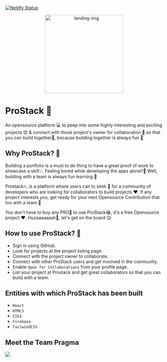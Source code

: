 [![Netlify Status](https://api.netlify.com/api/v1/badges/b1a5468e-723b-4926-8bb5-0e4a702c163e/deploy-status)](https://app.netlify.com/sites/streflix/deploys)

<p align="center">
  <img src="https://i.ibb.co/JQy9b2B/prostack-landing-img.png" title="landing-img" height=250 width=250/>
</p>


# ProStack :bookmark_tabs:

An opensource platform :computer: to peep into some highly interesting and exciting projects :heart_eyes: & connect with those project's owner for collaboration 🤝 so that you can build together🤩, because building together is always fun 🥳 

## Why ProStack? 🤔

Building a portfolio is a must to do thing to have a great proof of work to showcase a skill✨. Feeling bored while developing the apps alone?🥱 Well, building with a team is always fun learning.👻 

Prostack🔥, is a platform where users can to seek 👀 for a community of developers who are looking for collaborators to build projects :heart:. If any project interests you, get ready for your next Opensource Contribution that too with a team.🤼

You don't have to buy any PRO:star2: to use ProStack:joy:, it's a free Opensource project :heart:. Huzaaaaaaah🥳, let's get on the board :wink:

## How to use ProStack? 🤔

- Sign in using GitHub.
- Look for projects at the project listing page.
- Connect with the project owner to collaborate.
- Connect with other ProStack users and get involved in the community.
- Enable `Open for Collaborations` from your profile page.
- List your project at Prostack and get great collaborators so that you can build with a team.


## Entities with which ProStack has been built
- `React`
- `HTML5` 
- `CSS3`
- `Firebase`
- `TailwindCSS`

## Meet the Team Pragma
<a href="https://github.com/parthpandyappp/Prostack/graphs/contributors">
  <img src="https://contrib.rocks/image?repo=parthpandyappp/Prostack" />
</a>
